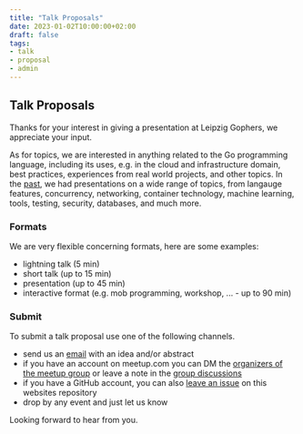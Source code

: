 ```yaml
---
title: "Talk Proposals"
date: 2023-01-02T10:00:00+02:00
draft: false
tags:
- talk
- proposal
- admin
---
```


## Talk Proposals

Thanks for your interest in giving a presentation at Leipzig Gophers, we appreciate your input.

As for topics, we are interested in anything related to the Go programming
language, including its uses, e.g. in the cloud and infrastructure domain, best
practices, experiences from real world projects, and other topics. In the
[past](https://golangleipzig.space/tags/summary/), we had presentations on a
wide range of topics, from langauge features, concurrency, networking,
container technology, machine learning, tools, testing, security, databases,
and much more.

### Formats

We are very flexible concerning formats, here are some examples:

* lightning talk (5 min)
* short talk (up to 15 min)
* presentation (up to 45 min)
* interactive format (e.g. mob programming, workshop, ... - up to 90 min)

### Submit

To submit a talk proposal use one of the following channels.

* send us an [email](mailto:martin.czygan+golangleipzig.space@gmail.com) with an idea and/or abstract
* if you have an account on meetup.com you can DM the [organizers of the meetup group](https://www.meetup.com/leipzig-golang/members/?op=leaders) or leave a note in the [group discussions](https://www.meetup.com/Leipzig-Golang/#discussions)
* if you have a GitHub account, you can also [leave an issue](https://github.com/golang-leipzig/golang-leipzig.github.io/issues/new) on this websites repository
* drop by any event and just let us know

Looking forward to hear from you.


